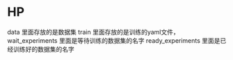 # HP
data 里面存放的是数据集
train 里面存放的是训练的yaml文件，
  wait_experiments 里面是等待训练的数据集的名字
  ready_experiments 里面是已经训练好的数据集的名字

